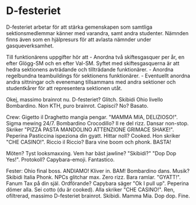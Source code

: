 # D-festeriet

D-festeriet arbetar för att stärka gemenskapen som samtliga sektionsmedlemmar känner med varandra, samt andra studenter. Nämnden finns även som en hjälpresurs för att avlasta nämnder under gasqueverksamhet.

Till funktionärens uppgifter hör att - Anordna två skiftesgasquer per år, en efter Glögg-SM och en efter Val-SM. Syftet med skiftesgasquerna är att hedra sektionens avträdande och tillträdande funktionärer. - Anordna regelbundna teambuildings för sektionens funktionärer. - Eventuellt anordna andra sittningar och evenemang tillsammans med andra sektioner och studentkårer för att representera sektionen utåt.

Okej, massimo brainrot nu. D-festeriet? Glitch. Skibidi Ohio livello Bombardino. Non KTH, puro brainrot. Capisci? No? Basato.

Crew: Gigetto il Draghetto mangia pengar. "MAMMA MIA, DELIZIOSO!". Sigma mewing 24/7. Bombardino Crocodillo? Il re del rizz. Dansar non-stop. Skriker "PIZZA PASTA MANDOLINO ATTENZIONE GRIMACE SHAKE!". Peperina Pasticcina ispeziona din gyatt. Hittar noll? Cooked. Hon skriker "CHE CASINO!". Riccio il Riccio? Bara vine boom och phonk. BASTA!

Möten? Tyst looksmaxxing. Vem har bäst jawline? "Skibidi?" "Dop Dop Yes!". Protokoll? Capybara-emoji. Fantastico.

Fester: Ohio final boss. ANDIAMO! Kliver in. BAM! Bombardino dans. Musik? Skibidi Italia Phonk. NPCs glitchar max. Zero rizz. Bara ramlar. "GYATT!". Fanum Tax på din själ. Ordförande? Capybara säger "Ok I pull up". Peperina dömer alla. Sei cotto (du är cooked). Alla skriker "CHE CASINO!". Ren, ofiltrerad, massimo D-festeriet brainrot. Skibidi. Mamma Mia. Dop dop. Fine.
